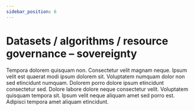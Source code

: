```yaml
---
sidebar_position: 6
---
```


# Datasets / algorithms / resource governance – sovereignty

Tempora dolorem quisquam non. Consectetur velit magnam neque. Ipsum velit est quaerat modi ipsum dolorem sit. Voluptatem numquam dolor non sed etincidunt numquam. Dolorem porro dolore ipsum etincidunt consectetur sed. Dolore labore dolore neque consectetur velit. Voluptatem quisquam tempora sit. Ipsum velit neque aliquam amet sed porro est. Adipisci tempora amet aliquam etincidunt.
